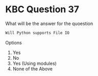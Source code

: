# KBC Question 37

What will be the answer for the quoestion

```txt
Will Python supports File IO 
```

Options

1. Yes
2. No
3. Yes (Using modules)
4. None of the Above

